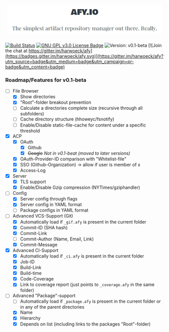 <h1 align="center">
  <img alt="afy.io label" src="afy_label.png">
</h1>

[![Build Status](https://travis-ci.org/harwoeck/afy.svg?branch=master)](https://travis-ci.org/harwoeck/afy)
[![GNU GPL v3.0 License Badge](https://img.shields.io/badge/license-GNU%20GPL--3.0-blue.svg)](https://github.com/harwoeck/afy/blob/master/LICENSE)
![Version: v0.1-beta](https://img.shields.io/badge/version-v0.1--beta-orange.svg)
[![Join the chat at https://gitter.im/harwoeck/afy](https://badges.gitter.im/harwoeck/afy.svg)](https://gitter.im/harwoeck/afy?utm_source=badge&utm_medium=badge&utm_campaign=pr-badge&utm_content=badge)

### Roadmap/Features for v0.1-beta
- [ ] File Browser
  - [x] Show directories
  - [x] "Root"-folder breakout prevention
  - [ ] Calculate a directories complete size (recursive through all subfolders)
  - [ ] Cache directory structure (hhoweyc/fsnotify)
  - [ ] Enable/Disable static-file-cache for content under a specific threshold
- [x] ACP
  - [x] OAuth
    - [x] Github
    - [x] ~~Google~~ _Not in v0.1-beat (moved to later versions)_
  - [x] OAuth-Provider-ID comparison with "Whitelist-file"
  - [x] SSO (Github-Organization) -> allow if user is member of x
  - [x] Access-Log
- [x] Server
  - [x] TLS support
  - [x] Enable/Disable Gzip compression (NYTimes/gziphandler)
- [ ] Config
  - [x] Server config through flags
  - [x] Server config in YAML format
  - [ ] Package configs in YAML format
- [ ] Advanced VCS-Support (Git)
  - [x] Automatically load if `_gif.afy` is present in the current folder
  - [x] Commit-ID (SHA hash)
  - [x] Commit-Link
  - [ ] Commit-Author (Name, Email, Link)
  - [x] Commit-Message
- [x] Advanced CI-Support
  - [x] Automatically load if `_ci.afy` is present in the current folder
  - [x] Job-ID
  - [x] Build-Link
  - [x] Build-time
  - [x] Code-Coverage
  - [x] Link to coverage report (just points to `_coverage.afy` in the same folder)
- [ ] Advanced "Package"-support
  - [ ] Automatically load if `_package.afy` is present in the current folder or in any of the parent directories
  - [x] Name
  - [x] Hierarchy
  - [x] Depends on list (including links to the packages "Root"-folder)
